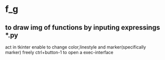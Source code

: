 # f_g
## to draw img of functions by inputing expressings  *.py 
act in tkinter
enable to change color,linestyle and marker(specifically marker) freely
ctrl+button-1 to open a exec-interface
